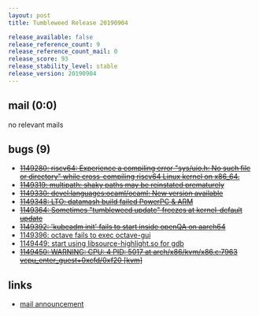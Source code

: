 ```yaml
---
layout: post
title: Tumbleweed Release 20190904

release_available: false
release_reference_count: 9
release_reference_count_mail: 0
release_score: 93
release_stability_level: stable
release_version: 20190904
---
```


## mail (0:0)

no relevant mails

## bugs (9)

<!--more-->

- ~~[1149280: riscv64: Experience a compiling error "sys/uio.h: No such file or directory" while cross-compiling riscv64 Linux kernel on x86_64.](https://bugzilla.opensuse.org/show_bug.cgi?id=1149280)~~
- ~~[1149319: multipath: shaky paths may be reinstated prematurely](https://bugzilla.opensuse.org/show_bug.cgi?id=1149319)~~
- ~~[1149330: devel:languages:ocaml/ocaml: New version available](https://bugzilla.opensuse.org/show_bug.cgi?id=1149330)~~
- ~~[1149348: LTO: datamash build failed PowerPC & ARM](https://bugzilla.opensuse.org/show_bug.cgi?id=1149348)~~
- ~~[1149364: Sometimes "tumbleweed update" freezes at kernel-default update](https://bugzilla.opensuse.org/show_bug.cgi?id=1149364)~~
- ~~[1149392: 'kubeadm init' fails to start inside openQA on aarch64](https://bugzilla.opensuse.org/show_bug.cgi?id=1149392)~~
- [1149396: octave fails to exec octave-gui](https://bugzilla.opensuse.org/show_bug.cgi?id=1149396)
- [1149449: start using libsource-highlight.so for gdb](https://bugzilla.opensuse.org/show_bug.cgi?id=1149449)
- ~~[1149450: WARNING: CPU: 4 PID: 5017 at arch/x86/kvm/x86.c:7963 vcpu_enter_guest+0xcfd/0xf20 \[kvm\]](https://bugzilla.opensuse.org/show_bug.cgi?id=1149450)~~



## links

- [mail announcement](https://lists.opensuse.org/opensuse-factory/2019-09/msg00065.html)

